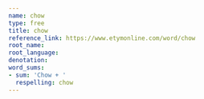 ```yaml
---
name: chow
type: free
title: chow
reference_link: https://www.etymonline.com/word/chow
root_name: 
root_language: 
denotation: 
word_sums:
- sum: 'Chow + '
  respelling: chow
---
```

